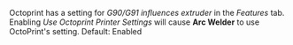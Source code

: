 Octoprint has a setting for *G90/G91 influences extruder*  in the *Features* tab.  Enabling *Use Octoprint Printer Settings* will cause **Arc Welder** to use OctoPrint's setting.  Default: Enabled
